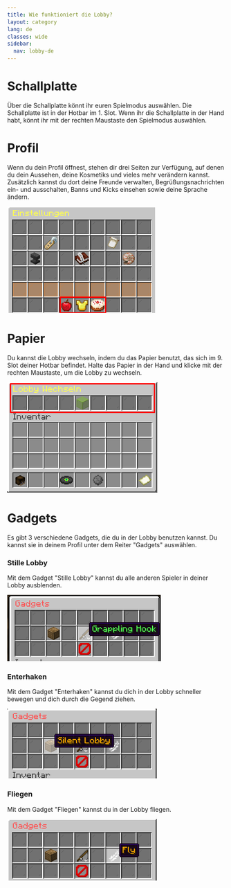 ```yaml
---
title: Wie funktioniert die Lobby?
layout: category
lang: de
classes: wide
sidebar:
  nav: lobby-de
---
```


# Schallplatte

Über die Schallplatte könnt ihr euren Spielmodus auswählen. Die Schallplatte ist in der Hotbar im 1. Slot. Wenn ihr die
Schallplatte in der Hand habt, könnt ihr mit der rechten Maustaste den Spielmodus auswählen.

# Profil 

Wenn du dein Profil öffnest, stehen dir drei Seiten zur Verfügung, auf denen du dein Aussehen, deine Kosmetiks und vieles mehr verändern kannst. Zusätzlich kannst du dort deine Freunde verwalten, Begrüßungsnachrichten ein- und ausschalten, Banns und Kicks einsehen sowie deine Sprache ändern. 


![](/assets/img/ProfileDE.png) 


# Papier

Du kannst die Lobby wechseln, indem du das Papier benutzt, das sich im 9. Slot deiner Hotbar befindet. Halte das Papier in der Hand und klicke mit der rechten Maustaste, um die Lobby zu wechseln.


![](/assets/img/SwitchLobbyDE.png)


# Gadgets

Es gibt 3 verschiedene Gadgets, die du in der Lobby benutzen kannst. Du kannst sie in deinem Profil unter dem Reiter "Gadgets" auswählen.


### Stille Lobby

Mit dem Gadget "Stille Lobby" kannst du alle anderen Spieler in deiner Lobby ausblenden.


![](/assets/img/silentde.png)

### Enterhaken

Mit dem Gadget "Enterhaken" kannst du dich in der Lobby schneller bewegen und dich durch die Gegend ziehen.


![](/assets/img/grapplingde.png)

### Fliegen

Mit dem Gadget "Fliegen" kannst du in der Lobby fliegen.


![](/assets/img/flyde.png)